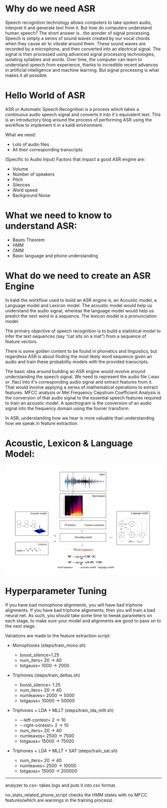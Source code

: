 # Why do we need ASR

Speech recognition technology allows computers to take spoken audio, interpret it and generate text from it. 
But how do computers understand human speech? The short answer is…the wonder of signal processing. Speech 
is simply a series of sound waves created by our vocal chords when they cause air to vibrate around them.
These sound waves are recorded by a microphone, and then converted into an electrical signal. The signal 
is then processed using advanced signal processing technologies, isolating syllables and words. Over time, the computer can learn to understand speech from experience, thanks to incredible recent advances in artificial intelligence and machine learning. But signal processing is what makes it all possible.


# Hello World of ASR

ASR or Automatic Speech Recognition is a process which takes a continuous audio speech signal
and converts it into it's equivalent text. This is an introductory blog around the process of performing ASR
using the workflow to implement it in a kaldi environment.

What we need:

* Lots of audio files
* All their corresponding transcripts

(Specific to Audio Input) Factors that impact a good ASR engine are:

* Volume
* Number of speakers
* Pitch
* Silences
* Word speed
* Background Noise


# What we need to know to understand ASR:

* Bayes Theorem
* HMM
* GMM
* Basic language and phone understanding


# What do we need to create an ASR Engine 

In kaldi the workflow used to build an ASR engine is, an Acoustic model, a Language model and Lexicon model.
The acoustic model would help us understand the audio signal, whereas the language model would help us predict the
next word in a sequence. The lexicon model is a pronunciation model.

The primary objective of speech recognition is to build a statistical model to infer the text sequences 
(say “cat sits on a mat”) from a sequence of feature vectors.

There is some golden content to be found in phonetics and linguistics, but regardless ASR is about finding the most 
likely word sequence given an audio and train these probability models with the provided transcripts.

The basic idea around building an ASR engine would revolve around understanding the speech signal. We need to 
represent the audio file (.wav or .flac) into it's corresponding audio signal and extract features from it. That
would involve applying a series of mathematical operations to extract features. MFCC analysis or Mel Frequency Cepstrum 
Coefficient Analysis is the conversion of that audio signal to the essential speech features required to train an 
acoustic model. A spectrogram is the conversion of an audio signal into the frequency domain using the fourier transform. 

In ASR, understanding how we hear is more valuable than understanding how we speak in feature extraction.

# Acoustic, Lexicon & Language Model:

![ASR](resources/ASR.JPG "ASR")



# Hyperparameter Tuning
 If you have bad monophone alignments, you will have bad triphone alignments. If you have bad triphone alignments, 
 then you will train a bad neural net. As such, you should take some time to tweak parameters on each stage, to 
 make sure your model and alignments are good to pass on to the next stage.

Variations are made to the feature extraction script:

* Monophones (steps/train_mono.sh)
  * boost_silence=1.25
  * num_iters= 20 → 40
  * totgauss= 1000 → 2000
* Triphones (steps/train_deltas.sh)
  *  boost_silence= 1.25
  *  num_iters= 20 → 40
  *  numleaves= 2000 → 5000
  *  totgauss= 10000 → 50000
* Triphones + LDA + MLLT (steps/train_lda_mllt.sh)
    * --left-context= 2 → 10
    * --right-context= 2 → 10
    * num_iters= 20 → 40
    * numleaves= 2500 → 7500
    * totgauss= 15000 → 75000  

* Triphones + LDA + MLLT + SAT (steps/train_sat.sh)
    * num_iters= 20 → 40
    * numleaves= 2500 → 10000
    * totgauss= 15000 → 200000
  
-------


analyzer to csv- takes logs and puts it into csv format.

no_stats_related_phone_script checks the HMM states with no MFCC features(which are warnings in the training process).
